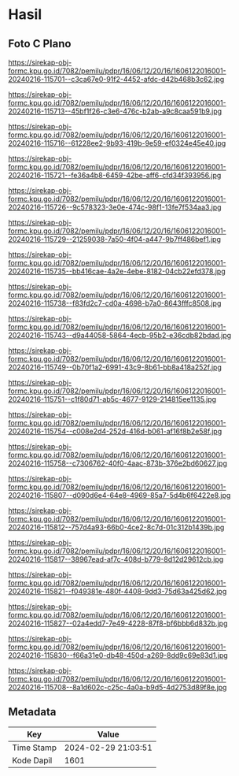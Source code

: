 # Hasil

## Foto C Plano

https://sirekap-obj-formc.kpu.go.id/7082/pemilu/pdpr/16/06/12/20/16/1606122016001-20240216-115701--c3ca67e0-91f2-4452-afdc-d42b468b3c62.jpg

https://sirekap-obj-formc.kpu.go.id/7082/pemilu/pdpr/16/06/12/20/16/1606122016001-20240216-115713--45bf1f26-c3e6-476c-b2ab-a9c8caa591b9.jpg

https://sirekap-obj-formc.kpu.go.id/7082/pemilu/pdpr/16/06/12/20/16/1606122016001-20240216-115716--61228ee2-9b93-419b-9e59-ef0324e45e40.jpg

https://sirekap-obj-formc.kpu.go.id/7082/pemilu/pdpr/16/06/12/20/16/1606122016001-20240216-115721--fe36a4b8-6459-42be-aff6-cfd34f393956.jpg

https://sirekap-obj-formc.kpu.go.id/7082/pemilu/pdpr/16/06/12/20/16/1606122016001-20240216-115726--9c578323-3e0e-474c-98f1-13fe7f534aa3.jpg

https://sirekap-obj-formc.kpu.go.id/7082/pemilu/pdpr/16/06/12/20/16/1606122016001-20240216-115729--21259038-7a50-4f04-a447-9b7ff486bef1.jpg

https://sirekap-obj-formc.kpu.go.id/7082/pemilu/pdpr/16/06/12/20/16/1606122016001-20240216-115735--bb416cae-4a2e-4ebe-8182-04cb22efd378.jpg

https://sirekap-obj-formc.kpu.go.id/7082/pemilu/pdpr/16/06/12/20/16/1606122016001-20240216-115738--f83fd2c7-cd0a-4698-b7a0-8643fffc8508.jpg

https://sirekap-obj-formc.kpu.go.id/7082/pemilu/pdpr/16/06/12/20/16/1606122016001-20240216-115743--d9a44058-5864-4ecb-95b2-e36cdb82bdad.jpg

https://sirekap-obj-formc.kpu.go.id/7082/pemilu/pdpr/16/06/12/20/16/1606122016001-20240216-115749--0b70f1a2-6991-43c9-8b61-bb8a418a252f.jpg

https://sirekap-obj-formc.kpu.go.id/7082/pemilu/pdpr/16/06/12/20/16/1606122016001-20240216-115751--c1f80d71-ab5c-4677-9129-214815ee1135.jpg

https://sirekap-obj-formc.kpu.go.id/7082/pemilu/pdpr/16/06/12/20/16/1606122016001-20240216-115754--c008e2d4-252d-416d-b061-af16f8b2e58f.jpg

https://sirekap-obj-formc.kpu.go.id/7082/pemilu/pdpr/16/06/12/20/16/1606122016001-20240216-115758--c7306762-40f0-4aac-873b-376e2bd60627.jpg

https://sirekap-obj-formc.kpu.go.id/7082/pemilu/pdpr/16/06/12/20/16/1606122016001-20240216-115807--d090d6e4-64e8-4969-85a7-5d4b6f6422e8.jpg

https://sirekap-obj-formc.kpu.go.id/7082/pemilu/pdpr/16/06/12/20/16/1606122016001-20240216-115812--757d4a93-66b0-4ce2-8c7d-01c312b1439b.jpg

https://sirekap-obj-formc.kpu.go.id/7082/pemilu/pdpr/16/06/12/20/16/1606122016001-20240216-115817--38967ead-af7c-408d-b779-8d12d29612cb.jpg

https://sirekap-obj-formc.kpu.go.id/7082/pemilu/pdpr/16/06/12/20/16/1606122016001-20240216-115821--f049381e-480f-4408-9dd3-75d63a425d62.jpg

https://sirekap-obj-formc.kpu.go.id/7082/pemilu/pdpr/16/06/12/20/16/1606122016001-20240216-115827--02a4edd7-7e49-4228-87f8-bf6bbb6d832b.jpg

https://sirekap-obj-formc.kpu.go.id/7082/pemilu/pdpr/16/06/12/20/16/1606122016001-20240216-115830--f66a31e0-db48-450d-a269-8dd9c69e83d1.jpg

https://sirekap-obj-formc.kpu.go.id/7082/pemilu/pdpr/16/06/12/20/16/1606122016001-20240216-115708--8a1d602c-c25c-4a0a-b9d5-4d2753d89f8e.jpg


## Metadata

| Key        | Value               |
| ---------- | ------------------- |
| Time Stamp | 2024-02-29 21:03:51 |
| Kode Dapil | 1601                |



